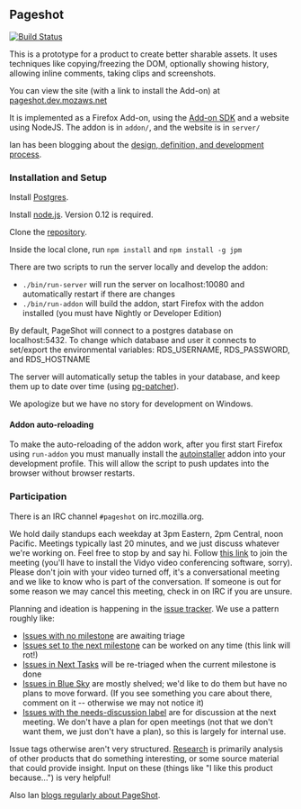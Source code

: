 ## Pageshot

[![Build Status](https://travis-ci.org/mozilla-services/pageshot.svg)](https://travis-ci.org/mozilla-services/pageshot)

This is a prototype for a product to create better sharable assets. It uses techniques like copying/freezing the DOM, optionally showing history, allowing inline comments, taking clips and screenshots.

You can view the site (with a link to install the Add-on) at [pageshot.dev.mozaws.net](https://pageshot.dev.mozaws.net/)

It is implemented as a Firefox Add-on, using the [Add-on SDK](https://developer.mozilla.org/en-US/Add-ons/SDK) and a website using NodeJS.  The addon is in `addon/`, and the website is in `server/`

Ian has been blogging about the [design, definition, and development process](http://www.ianbicking.org/tag/product-journal.html).

### Installation and Setup

Install [Postgres](http://www.postgresql.org/).

Install [node.js](https://nodejs.org/). Version 0.12 is required.

Clone the [repository](https://github.com/mozilla-services/pageshot/).

Inside the local clone, run `npm install` and `npm install -g jpm`

There are two scripts to run the server locally and develop the addon:

- `./bin/run-server` will run the server on localhost:10080 and automatically restart if there are changes
- `./bin/run-addon` will build the addon, start Firefox with the addon installed (you must have Nightly or Developer Edition)

By default, PageShot will connect to a postgres database on localhost:5432. To change which database and user it connects to set/export the environmental variables: RDS_USERNAME, RDS_PASSWORD, and RDS_HOSTNAME

The server will automatically setup the tables in your database, and keep them up to date over time (using [pg-patcher](https://github.com/chilts/pg-patcher/)).

We apologize but we have no story for development on Windows.

#### Addon auto-reloading

To make the auto-reloading of the addon work, after you first start Firefox using `run-addon` you must manually install the [autoinstaller](https://addons.mozilla.org/en-US/firefox/addon/autoinstaller/) addon into your development profile.  This will allow the script to push updates into the browser without browser restarts.

### Participation

There is an IRC channel `#pageshot` on irc.mozilla.org.

We hold daily standups each weekday at 3pm Eastern, 2pm Central, noon Pacific.  Meetings typically last 20 minutes, and we just discuss whatever we're working on.  Feel free to stop by and say hi.  Follow [this link](https://v.mozilla.com/flex.html?roomdirect.html&key=HKjEDYoY2zMqhoZ8by7z3UTLKA) to join the meeting (you'll have to install the Vidyo  video conferencing software, sorry).  Please don't join with your video turned off, it's a conversational meeting and we like to know who is part of the conversation.  If someone is out for some reason we may cancel this meeting, check in on IRC if you are unsure.

Planning and ideation is happening in the [issue tracker](https://github.com/ianb/pageshot/issues).  We use a pattern roughly like:

* [Issues with no milestone](https://github.com/ianb/pageshot/issues?q=is%3Aopen+is%3Aissue+no%3Amilestone) are awaiting triage
* [Issues set to the next milestone](https://github.com/mozilla-services/pageshot/milestones/First%20Launch) can be worked on any time (this link will rot!)
* [Issues in Next Tasks](https://github.com/ianb/pageshot/issues?q=is%3Aopen+is%3Aissue+milestone%3A%22Next+Tasks%22) will be re-triaged when the current milestone is done
* [Issues in Blue Sky](https://github.com/ianb/pageshot/issues?q=is%3Aopen+is%3Aissue+milestone%3A%22Blue+Sky%22) are mostly shelved; we'd like to do them but have no plans to move forward.  (If you see something you care about there, comment on it -- otherwise we may not notice it)
* [Issues with the needs-discussion label](https://github.com/ianb/pageshot/issues?q=is%3Aopen+is%3Aissue+label%3A%22needs+discussion%22) are for discussion at the next meeting.  We don't have a plan for open meetings (not that we don't want them, we just don't have a plan), so this is largely for internal use.

Issue tags otherwise aren't very structured. [Research](https://github.com/ianb/pageshot/issues?q=is%3Aopen+is%3Aissue+label%3Aresearch) is primarily analysis of other products that do something interesting, or some source material that could provide insight.  Input on these (things like "I like this product because...") is very helpful!

Also Ian [blogs regularly about PageShot](http://www.ianbicking.org/tag/product-journal.html).
